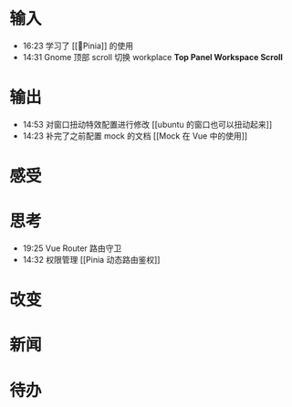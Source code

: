 # 输入
- 16:23 学习了 [[🍍Pinia]] 的使用 
- 14:31 Gnome 顶部 scroll 切换 workplace **Top Panel Workspace Scroll**

# 输出
- 14:53 对窗口扭动特效配置进行修改 [[ubuntu 的窗口也可以扭动起来]]
- 14:23 补完了之前配置 mock 的文档  [[Mock 在 Vue 中的使用]]

# 感受

# 思考
- 19:25 Vue Router 路由守卫 
- 14:32 权限管理 [[Pinia 动态路由鉴权]]

# 改变

# 新闻

# 待办